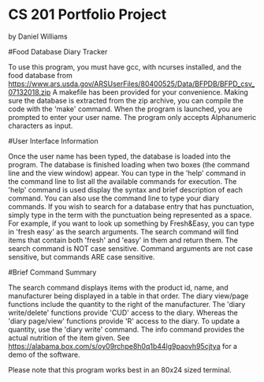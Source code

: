 # CS 201 Portfolio Project
by Daniel Williams

#Food Database Diary Tracker

To use this program, you must have gcc, with ncurses installed, and the food database from https://www.ars.usda.gov/ARSUserFiles/80400525/Data/BFPDB/BFPD_csv_07132018.zip
A makefile has been provided for your convenience. Making sure the database is extracted from the zip archive, you can compile the code with the 'make' command.
When the program is launched, you are prompted to enter your user name. The program only accepts Alphanumeric characters as input.

#User Interface Information

Once the user name has been typed, the database is loaded into the program. The database is finished loading when two boxes (the command line and the view window) appear. You can type in the 'help' command in the command line to list all the available commands for execution. The 'help' command is used display the syntax and brief description of each command. You can also use the command line to type your diary commands. If you wish to search for a database entry that has punctuation, simply type in the term with the punctuation being represented as a space. For example, if you want to look up something by Fresh&Easy, you can type in 'fresh easy' as the search arguments. The search command will find items that contain both 'fresh' and 'easy' in them and return them. The search command is NOT case sensitive. Command arguments are not case sensitive, but commands ARE case sensitive.

#Brief Command Summary

The search command displays items with the product id, name, and manufacturer being displayed in a table in that order. The diary view/page functions include the quantity to the right of the manufacturer.
The 'diary write/delete' functions provide 'CUD' access to the diary. Whereas the 'diary page/view' functions provide 'R' access to the diary. To update a quantity, use the 'diary write' command.
The info command provides the actual nutrition of the item given. See https://alabama.box.com/s/oy09rchpe8h0q1b44lg9paovh95cjtya for a demo of the software.

Please note that this program works best in an 80x24 sized terminal.
